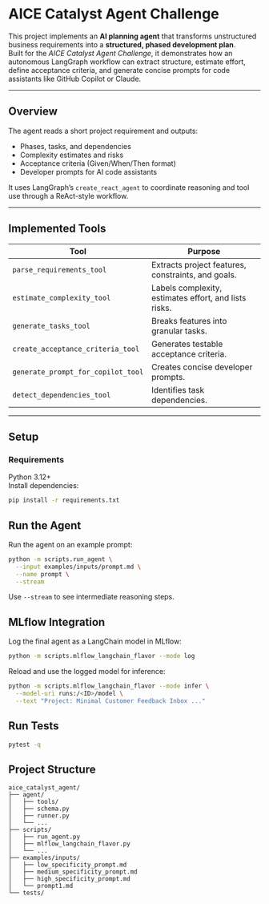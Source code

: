 # AICE Catalyst Agent Challenge

This project implements an **AI planning agent** that transforms unstructured business requirements into a **structured, phased development plan**.  
Built for the *AICE Catalyst Agent Challenge*, it demonstrates how an autonomous LangGraph workflow can extract structure, estimate effort, define acceptance criteria, and generate concise prompts for code assistants like GitHub Copilot or Claude.

---

## Overview

The agent reads a short project requirement and outputs:
- Phases, tasks, and dependencies  
- Complexity estimates and risks  
- Acceptance criteria (Given/When/Then format)  
- Developer prompts for AI code assistants  

It uses LangGraph’s `create_react_agent` to coordinate reasoning and tool use through a ReAct-style workflow.

---

## Implemented Tools

| Tool | Purpose |
|------|----------|
| `parse_requirements_tool` | Extracts project features, constraints, and goals. |
| `estimate_complexity_tool` | Labels complexity, estimates effort, and lists risks. |
| `generate_tasks_tool` | Breaks features into granular tasks. |
| `create_acceptance_criteria_tool` | Generates testable acceptance criteria. |
| `generate_prompt_for_copilot_tool` | Creates concise developer prompts. |
| `detect_dependencies_tool` | Identifies task dependencies. |

---

## Setup

### Requirements
Python 3.12+  
Install dependencies:

```bash
pip install -r requirements.txt
```

## Run the Agent

Run the agent on an example prompt:

```bash
python -m scripts.run_agent \
  --input examples/inputs/prompt.md \
  --name prompt \
  --stream
```

Use `--stream` to see intermediate reasoning steps.

## MLflow Integration

Log the final agent as a LangChain model in MLflow:
```bash
python -m scripts.mlflow_langchain_flavor --mode log
```

Reload and use the logged model for inference:
```bash
python -m scripts.mlflow_langchain_flavor --mode infer \
  --model-uri runs:/<ID>/model \
  --text "Project: Minimal Customer Feedback Inbox ..."
```

## Run Tests

```bash
pytest -q
```

## Project Structure

```
aice_catalyst_agent/
├── agent/
│   ├── tools/
│   ├── schema.py
│   ├── runner.py
│   └── ...
├── scripts/
│   ├── run_agent.py
│   ├── mlflow_langchain_flavor.py
│   └── ...
├── examples/inputs/
│   ├── low_specificity_prompt.md
│   ├── medium_specificity_prompt.md
│   ├── high_specificity_prompt.md
│   └── prompt1.md
└── tests/
```